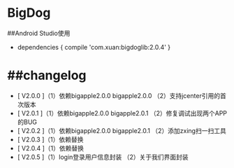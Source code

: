 BigDog
========

##Android Studio使用
* dependencies {
    compile 'com.xuan:bigdoglib:2.0.4'
}

##changelog
========
* [ V2.0.0 ]（1）依赖bigapple2.0.0 bigapple2.0.0
            （2）支持jcenter引用的首次版本
* [ V2.0.1 ]（1）依赖bigapple2.0.0 bigapple2.0.1
            （2）修复调试出现两个APP的BUG
* [ V2.0.2 ]（1）依赖bigapple2.0.0 bigapple2.0.1
            （2）添加zxing扫一扫工具
* [ V2.0.3 ]（1）依赖替换
* [ V2.0.4 ]（1）依赖替换
* [ V2.0.5 ]（1）login登录用户信息封装
            （2）关于我们界面封装
